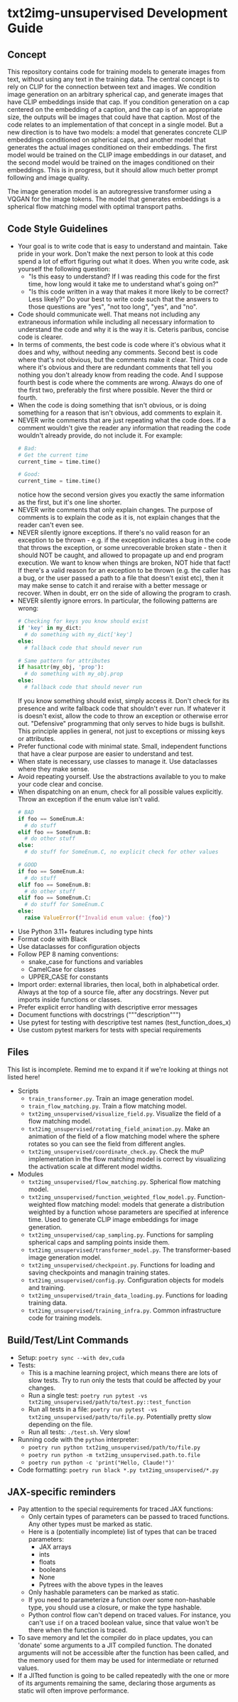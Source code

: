 # txt2img-unsupervised Development Guide

## Concept

This repository contains code for training models to generate images from text, without using any
text in the training data. The central concept is to rely on CLIP for the connection between text
and images. We condition image generation on an arbitrary spherical cap, and generate images that
have CLIP embeddings inside that cap. If you condition generation on a cap centered on the embedding
of a caption, and the cap is of an appropriate size, the outputs will be images that could have that
caption. Most of the code relates to an implementation of that concept in a single model. But a new
direction is to have two models: a model that generates concrete CLIP embeddings conditioned on
spherical caps, and another model that generates the actual images conditioned on their embeddings.
The first model would be trained on the CLIP image embeddings in our dataset, and the second model
would be trained on the images conditioned on their embeddings. This is in progress, but it should
allow much better prompt following and image quality.

The image generation model is an autoregressive transformer using a VQGAN for the image tokens. The
model that generates embeddings is a spherical flow matching model with optimal transport paths.

## Code Style Guidelines
- Your goal is to write code that is easy to understand and maintain. Take pride in your work. Don't
  make the next person to look at this code spend a lot of effort figuring out what it does. When
  you write code, ask yourself the following question:
  * "Is this easy to understand? If I was reading this code for the first time, how long would it
    take me to understand what's going on?"
  * "Is this code written in a way that makes it more likely to be correct? Less likely?"
  Do your best to write code such that the answers to those questions are "yes", "not too long",
  "yes", and "no".
- Code should communicate well. That means not including any extraneous information while including
  all necessary information to understand the code and why it is the way it is. Ceteris paribus,
  concise code is clearer.
- In terms of comments, the best code is code where it's obvious what it does and why, without
  needing any comments. Second best is code where that's not obvious, but the comments make it
  clear. Third is code where it's obvious and there are redundant comments that tell you nothing you
  don't already know from reading the code. And I suppose fourth best is code where the comments are
  wrong. Always do one of the first two, preferably the first where possible. Never the third or
  fourth.
- When the code is doing something that isn't obvious, or is doing something for a reason that
  isn't obvious, add comments to explain it.
- NEVER write comments that are just repeating what the code does. If a comment wouldn't give the
  reader any information that reading the code wouldn't already provide, do not include it. For
  example:
  ```python
  # Bad:
  # Get the current time
  current_time = time.time()

  # Good:
  current_time = time.time()
  ```
  notice how the second version gives you exactly the same information as the first, but it's one
  line shorter.
- NEVER write comments that only explain changes. The purpose of comments is to explain the code as
  it is, not explain changes that the reader can't even see.
- NEVER silently ignore exceptions. If there's no valid reason for an exception to be thrown - e.g.
  if the exception indicates a bug in the code that throws the exception, or some unrecoverable
  broken state - then it should NOT be caught, and allowed to propagate up and end program
  execution. We want to know when things are broken, NOT hide that fact! If there's a valid reason
  for an exception to be thrown (e.g. the caller has a bug, or the user passed a path to a file that
  doesn't exist etc), then it may make sense to catch it and reraise with a better message or
  recover. When in doubt, err on the side of allowing the program to crash.
- NEVER silently ignore errors. In particular, the following patterns are wrong:
  ```python
  # Checking for keys you know should exist
  if 'key' in my_dict:
    # do something with my_dict['key']
  else:
    # fallback code that should never run
  ```
  ```python
  # Same pattern for attributes
  if hasattr(my_obj, 'prop'):
    # do something with my_obj.prop
  else:
    # fallback code that should never run
  ```
  If you know something should exist, simply access it. Don't check for its presence and write
  fallback code that shouldn't ever run. If whatever it is doesn't exist, allow the code to throw
  an exception or otherwise error out. "Defensive" programming that only serves to hide bugs is
  bullshit. This principle applies in general, not just to exceptions or missing keys or attributes.
- Prefer functional code with minimal state. Small, independent functions that have a clear purpose
  are easier to understand and test.
- When state is necessary, use classes to manage it. Use dataclasses where they make sense.
- Avoid repeating yourself. Use the abstractions available to you to make your code clear and
  concise.
- When dispatching on an enum, check for all possible values explicitly. Throw an exception if the
  enum value isn't valid.
  ```python
  # BAD
  if foo == SomeEnum.A:
    # do stuff
  elif foo == SomeEnum.B:
    # do other stuff
  else:
    # do stuff for SomeEnum.C, no explicit check for other values

  # GOOD
  if foo == SomeEnum.A:
    # do stuff
  elif foo == SomeEnum.B:
    # do other stuff
  elif foo == SomeEnum.C:
    # do stuff for SomeEnum.C
  else:
    raise ValueError(f"Invalid enum value: {foo}")
  ```
- Use Python 3.11+ features including type hints
- Format code with Black
- Use dataclasses for configuration objects
- Follow PEP 8 naming conventions:
  - snake_case for functions and variables
  - CamelCase for classes
  - UPPER_CASE for constants
- Import order: external libraries, then local, both in alphabetical order. Always at the top of a
  source file, after any docstrings. Never put imports inside functions or classes.
- Prefer explicit error handling with descriptive error messages
- Document functions with docstrings ("""description""")
- Use pytest for testing with descriptive test names (test_function_does_x)
- Use custom pytest markers for tests with special requirements

## Files

This list is incomplete. Remind me to expand it if we're looking at things not listed here!

* Scripts
  * `train_transformer.py`. Train an image generation model.
  * `train_flow_matching.py`. Train a flow matching model.
  * `txt2img_unsupervised/visualize_field.py`. Visualize the field of a flow matching model.
  * `txt2img_unsupervised/rotating_field_animation.py`. Make an animation of the field of a flow
    matching model where the sphere rotates so you can see the field from different angles.
  * `txt2img_unsupervised/coordinate_check.py`. Check the muP implementation in the flow matching
    model is correct by visualizing the activation scale at different model widths.
* Modules
  * `txt2img_unsupervised/flow_matching.py`. Spherical flow matching model.
  * `txt2img_unsupervised/function_weighted_flow_model.py`. Function-weighted flow matching model:
    models that generate a distribution weighted by a function whose parameters are specified at
    inference time. Used to generate CLIP image embeddings for image generation.
  * `txt2img_unsupervised/cap_sampling.py`. Functions for sampling spherical caps and sampling
    points inside them.
  * `txt2img_unsupervised/transformer_model.py`. The transformer-based image generation model.
  * `txt2img_unsupervised/checkpoint.py`. Functions for loading and saving checkpoints and managin
    training states.
  * `txt2img_unsupervised/config.py`. Configuration objects for models and training.
  * `txt2img_unsupervised/train_data_loading.py`. Functions for loading training data.
  * `txt2img_unsupervised/training_infra.py`. Common infrastructure code for training models.

## Build/Test/Lint Commands
- Setup: `poetry sync --with dev,cuda`
- Tests:
  - This is a machine learning project, which means there are lots of slow tests. Try to run only
    the tests that could be affected by your changes.
  - Run a single test: `poetry run pytest -vs txt2img_unsupervised/path/to/test.py::test_function`
  - Run all tests in a file: `poetry run pytest -vs txt2img_unsupervised/path/to/file.py`.
    Potentially pretty slow depending on the file.
  - Run all tests: `./test.sh`. Very slow!
- Running code with the `python` interpreter:
  - `poetry run python txt2img_unsupervised/path/to/file.py`
  - `poetry run python -m txt2img_unsupervised.path.to.file`
  - `poetry run python -c 'print("Hello, Claude!")'`
- Code formatting: `poetry run black *.py txt2img_unsupervised/*.py`

## JAX-specific reminders
- Pay attention to the special requirements for traced JAX functions:
  - Only certain types of parameters can be passed to traced functions. Any other types must be
    marked as static.
  - Here is a (potentially incomplete) list of types that can be traced parameters:
    - JAX arrays
    - ints
    - floats
    - booleans
    - None
    - Pytrees with the above types in the leaves
  - Only hashable parameters can be marked as static.
  - If you need to parameterize a function over some non-hashable type, you should use a closure, or
    make the type hashable.
  - Python control flow can't depend on traced values. For instance, you can't use `if` on a traced
    boolean value, since that value won't be there when the function is traced.
- To save memory and let the compiler do in place updates, you can 'donate' some arguments to a JIT
  compiled function. The donated arguments will not be accessible after the function has been
  called, and the memory used for them may be used for intermediate or returned values.
- If a JITted function is going to be called repeatedly with the one or more of its arguments
  remaining the same, declaring those arguments as static will often improve performance.